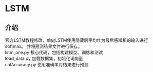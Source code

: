 #  LSTM
##  介绍
官方LSTM教程修改，单向LSTM使用隐藏层平均作为最后感知机的输入进行softmax。
并将预测结果文件进行保存。  
lstm_one.py 核心代码，包括构建模型、训练和测试    
load_data.py 加载数据集，初始化词向量  
calAccuracy.py 使用准确率对结果进行预测
